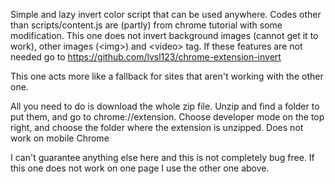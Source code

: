 Simple and lazy invert color script that can be used anywhere. Codes other than scripts/content.js are (partly) from chrome tutorial with some modification. 
This one does not invert background images (cannot get it to work), other images (&lt;img&gt;) and &lt;video&gt; tag. If these features are not needed go to https://github.com/lvsl123/chrome-extension-invert

This one acts more like a fallback for sites that aren't working with the other one.

All you need to do is download the whole zip file. Unzip and find a folder to put them, and go to chrome://extension. Choose developer mode on the top right, and choose the folder where the extension is unzipped. Does not work on mobile Chrome

I can't guarantee anything else here and this is not completely bug free. If this one does not work on one page I use the other one above.
